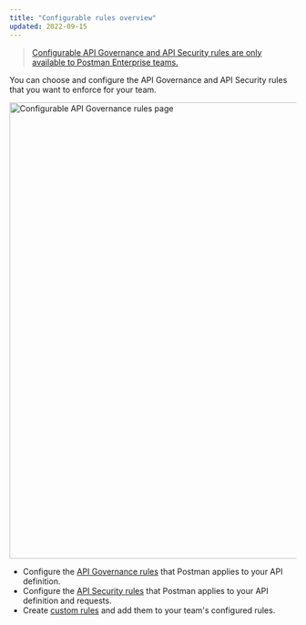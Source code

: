 ```yaml
---
title: "Configurable rules overview"
updated: 2022-09-15
---
```


> [Configurable API Governance and API Security rules are only available to Postman Enterprise teams.](https://www.postman.com/pricing)

You can choose and configure the API Governance and API Security rules that you want to enforce for your team.

<img alt="Configurable API Governance rules page" src="https://assets.postman.com/postman-docs/v10/api-governance-configuration-home-v10.jpg" width="800px"/>

* Configure the [API Governance rules](/docs/api-governance/configurable-rules/configuring-api-governance-rules/) that Postman applies to your API definition.
* Configure the [API Security rules](/docs/api-governance/configurable-rules/configuring-api-security-rules/) that Postman applies to your API definition and requests.
* Create [custom rules](/docs/api-governance/configurable-rules/spectral/) and add them to your team's configured rules.
